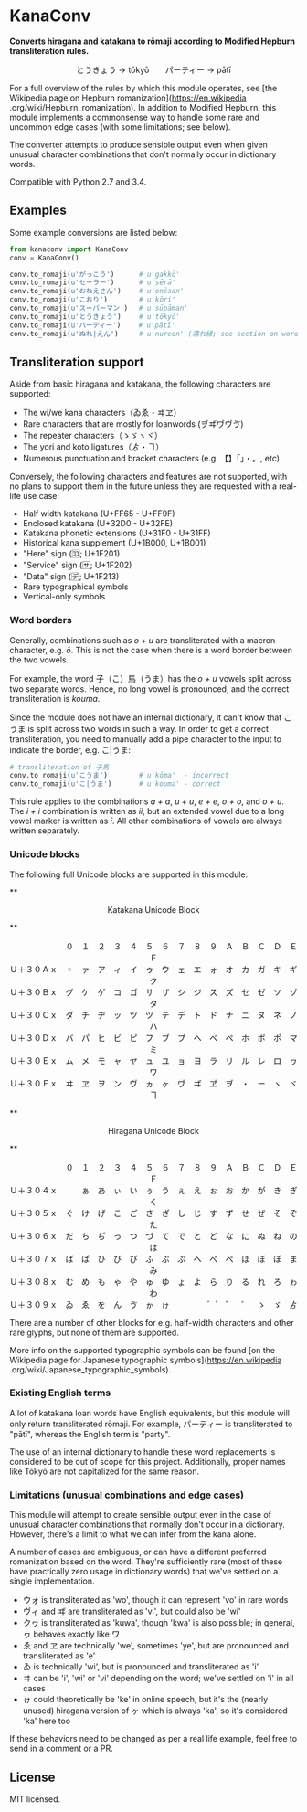 KanaConv
========

**Converts hiragana and katakana to rōmaji according to Modified Hepburn
transliteration rules.**

<p align="center">
とうきょう → tōkyō　　パーティー → pātī
</p>

For a full overview of the rules by which this module operates, see [the
Wikipedia page on Hepburn romanization](https://en.wikipedia
.org/wiki/Hepburn_romanization). In addition to Modified Hepburn, this module
implements a commonsense way to handle some rare and uncommon edge cases
(with some limitations; see below).

The converter attempts to produce sensible output even when given unusual
character combinations that don't normally occur in dictionary words.

Compatible with Python 2.7 and 3.4.


Examples
--------

Some example conversions are listed below:

```python
from kanaconv import KanaConv
conv = KanaConv()

conv.to_romaji(u'がっこう')　　　 # u'gakkō'
conv.to_romaji(u'セーラー')　　　 # u'sērā'
conv.to_romaji(u'おねえさん')　　 # u'onēsan'
conv.to_romaji(u'こおり')　　　　 # u'kōri'
conv.to_romaji(u'スーパーマン')　 # u'sūpāman'
conv.to_romaji(u'とうきょう')　　 # u'tōkyō'
conv.to_romaji(u'パーティー')　　 # u'pātī'
conv.to_romaji(u'ぬれ|えん')　　　# u'nureen' (濡れ縁; see section on word borders)
```


Transliteration support
-----------------------

Aside from basic hiragana and katakana, the following characters are supported:

* The wi/we kana characters（ゐゑ・ヰヱ）
* Rare characters that are mostly for loanwords (ヺヸヷヴゔ)
* The repeater characters（ゝゞヽヾ）
* The yori and koto ligatures（ゟ・ヿ）
* Numerous punctuation and bracket characters (e.g. 【】「」・。, etc)

Conversely, the following characters and features are not supported,
with no plans to support them in the future unless they are requested
with a real-life use case:

* Half width katakana (U+FF65 - U+FF9F)
* Enclosed katakana (U+32D0 - U+32FE)
* Katakana phonetic extensions (U+31F0 - U+31FF)
* Historical kana supplement (U+1B000, U+1B001)
* "Here" sign (🈁; U+1F201)
* "Service" sign (🈂; U+1F202)
* "Data" sign (🈓; U+1F213)
* Rare typographical symbols
* Vertical-only symbols

### Word borders

Generally, combinations such as *o + u* are transliterated with a macron
character, e.g. *ō*. This is not the case when there is a word border
between the two vowels.

For example, the word 子（こ）馬（うま）has the *o + u* vowels split across
two separate words. Hence, no long vowel is pronounced, and the correct
transliteration is *kouma*.

Since the module does not have an internal dictionary, it can't know that
こうま is split across two words in such a way. In order to get a correct
transliteration, you need to manually add a pipe character to the input
to indicate the border, e.g. こ|うま:

```python
# transliteration of 子馬
conv.to_romaji(u'こうま')　　　　 # u'kōma'  - incorrect
conv.to_romaji(u'こ|うま')　　　　# u'kouma' - correct
```

This rule applies to the combinations *a + a*, *u + u*, *e + e*, *o + o*,
and *o + u*. The *i + i* combination is written as *ii*, but an extended
vowel due to a long vowel marker is written as *ī*. All other combinations
of vowels are always written separately.

### Unicode blocks

The following full Unicode blocks are supported in this module:

**<p align="center">
Katakana Unicode Block
</p>**
<p align="center">
　　　　　　　０　１　２　３　４　５　６　７　８　９　Ａ　Ｂ　Ｃ　Ｄ　Ｅ　Ｆ<br />
Ｕ＋３０Ａｘ　゠　ァ　ア　ィ　イ　ゥ　ウ　ェ　エ　ォ　オ　カ　ガ　キ　ギ　ク<br />
Ｕ＋３０Ｂｘ　グ　ケ　ゲ　コ　ゴ　サ　ザ　シ　ジ　ス　ズ　セ　ゼ　ソ　ゾ　タ<br />
Ｕ＋３０Ｃｘ　ダ　チ　ヂ　ッ　ツ　ヅ　テ　デ　ト　ド　ナ　ニ　ヌ　ネ　ノ　ハ<br />
Ｕ＋３０Ｄｘ　バ　パ　ヒ　ビ　ピ　フ　ブ　プ　ヘ　ベ　ペ　ホ　ボ　ポ　マ　ミ<br />
Ｕ＋３０Ｅｘ　ム　メ　モ　ャ　ヤ　ュ　ユ　ョ　ヨ　ラ　リ　ル　レ　ロ　ヮ　ワ<br />
Ｕ＋３０Ｆｘ　ヰ　ヱ　ヲ　ン　ヴ　ヵ　ヶ　ヷ　ヸ　ヹ　ヺ　・　ー　ヽ　ヾ　ヿ<br />
</p>

**<p align="center">
Hiragana Unicode Block
</p>**
<p align="center">
　　　　　　　０　１　２　３　４　５　６　７　８　９　Ａ　Ｂ　Ｃ　Ｄ　Ｅ　Ｆ<br />
Ｕ＋３０４ｘ　　　ぁ　あ　ぃ　い　ぅ　う　ぇ　え　ぉ　お　か　が　き　ぎ　く<br />
Ｕ＋３０５ｘ　ぐ　け　げ　こ　ご　さ　ざ　し　じ　す　ず　せ　ぜ　そ　ぞ　た<br />
Ｕ＋３０６ｘ　だ　ち　ぢ　っ　つ　づ　て　で　と　ど　な　に　ぬ　ね　の　は<br />
Ｕ＋３０７ｘ　ば　ぱ　ひ　び　ぴ　ふ　ぶ　ぷ　へ　べ　ぺ　ほ　ぼ　ぽ　ま　み<br />
Ｕ＋３０８ｘ　む　め　も　ゃ　や　ゅ　ゆ　ょ　よ　ら　り　る　れ　ろ　ゎ　わ<br />
Ｕ＋３０９ｘ　ゐ　ゑ　を　ん　ゔ　ゕ　ゖ　　　　　゙　゚　゛　゜　ゝ　ゞ　ゟ<br />
</p>

</p>

There are a number of other blocks for e.g. half-width characters and other
rare glyphs, but none of them are supported.

More info on the supported typographic symbols can be found
[on the Wikipedia page for Japanese typographic symbols](https://en.wikipedia
.org/wiki/Japanese_typographic_symbols).

### Existing English terms

A lot of katakana loan words have English equivalents, but this module will
only return transliterated rōmaji. For example, パーティー is transliterated to
"pātī", whereas the English term is "party".

The use of an internal dictionary to handle these word replacements is
considered to be out of scope for this project. Additionally, proper names
like Tōkyō are not capitalized for the same reason.

### Limitations (unusual combinations and edge cases)

This module will attempt to create sensible output even in the case of
unusual character combinations that normally don't occur in a dictionary.
However, there's a limit to what we can infer from the kana alone.

A number of cases are ambiguous, or can have a different preferred 
romanization based on the word. They're sufficiently rare (most of these 
have practically zero usage in dictionary words) that we've settled on a 
single implementation.

* ウォ is transliterated as 'wo', though it can represent 'vo' in rare words
* ヴィ and ヸ are transliterated as 'vi', but could also be 'wi'
* クヮ is transliterated as 'kuwa', though 'kwa' is also possible; in general,
  ヮ behaves exactly like ワ
* ゑ and ヱ are technically 'we', sometimes 'ye', but are pronounced and
  transliterated as 'e'
* ゐ is technically 'wi', but is pronounced and transliterated as 'i'
* ヰ can be 'i', 'wi' or 'vi' depending on the word; we've settled on 'i'
  in all cases
* ゖ could theoretically be 'ke' in online speech, but it's the (nearly unused)
  hiragana version of ヶ which is always 'ka', so it's considered 'ka' here
  too

If these behaviors need to be changed as per a real life example, feel free
to send in a comment or a PR.


License
-------

MIT licensed.
